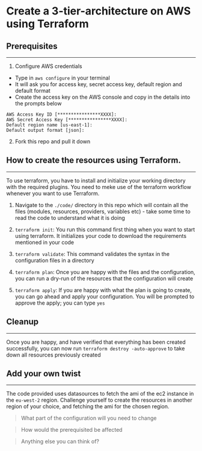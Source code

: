 # Create a 3-tier-architecture on AWS using Terraform

## Prerequisites
---

1. Configure AWS credentials

- Type in `aws configure` in your terminal
- It will ask you for access key, secret access key, default region and default format
- Create the access key on the AWS console and copy in the details into the prompts below

```
AWS Access Key ID [****************XXXX]:
AWS Secret Access Key [****************XXXX]:
Default region name [us-east-1]:
Default output format [json]:
```

2. Fork this repo and pull it down


## How to create the resources using Terraform.
---

To use terraform, you have to install and initialize your working directory with the required plugins. You need to meke use of the terraform workflow whenever you want to use Terraform.

1. Navigate to the `./code/` directory in this repo which will contain all the files (modules, resources, providers, variables etc) - take some time to read the code to understand what it is doing

2. `terraform init`: You run this command first thing when you want to start using terraform. It initializes your code to download the requirements mentioned in your code

3. `terraform validate`: This command validates the syntax in the configuration files in a directory

4. `terraform plan`: Once you are happy with the files and the configuration, you can run a dry-run of the resources that the configuration will create

5. `terraform apply`: If you are happy with what the plan is going to create, you can go ahead and apply your configuration. You will be prompted to approve the apply; you can type `yes`

## Cleanup

---

Once you are happy, and have verified that everything has been created successfully, you can now run `terraform destroy -auto-approve` to take down all resources previously created

## Add your own twist
---

The code provided uses datasources to fetch the ami of the ec2 instance in the `eu-west-2` region. Challenge yourself to create the resources in another region of your choice, and fetching the ami for the chosen region.

> What part of the configuration will you need to change

> How would the prerequisited be affected

> Anything else you can think of?

